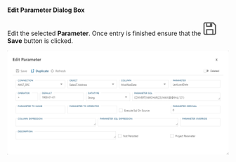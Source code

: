 #### Edit Parameter Dialog Box

Edit the selected **Parameter**.  Once entry is finished ensure that the <img class="icon-inline" src="images/svg-icons/save.svg" /> **Save** button is clicked.

![Edit Parameter Dialog Box -mtb-20-border-image](images/bimlflex-app-dialog-edit-parameter.png "Edit Parameter Dialog Box")
